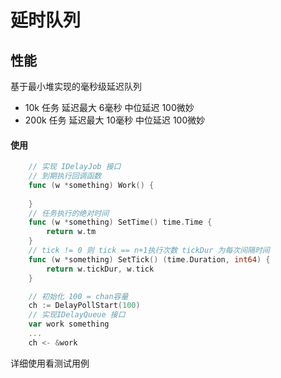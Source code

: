 # 延时队列


## 性能
基于最小堆实现的毫秒级延迟队列  
- 10k 任务   延迟最大 6毫秒     中位延迟 100微妙  
- 200k 任务  延迟最大 10毫秒    中位延迟 100微妙  

#### 使用
```go
    // 实现 IDelayJob 接口
    // 到期执行回调函数
    func (w *something) Work() {
    	
    }
    // 任务执行的绝对时间
    func (w *something) SetTime() time.Time {
    	return w.tm
    }
    // tick != 0 则 tick == n+1执行次数 tickDur 为每次间隔时间
    func (w *something) SetTick() (time.Duration, int64) {
    	return w.tickDur, w.tick
    }

    // 初始化 100 = chan容量
    ch := DelayPollStart(100)
    // 实现IDelayQueue 接口
    var work something 
    ...
    ch <- &work
```
详细使用看测试用例